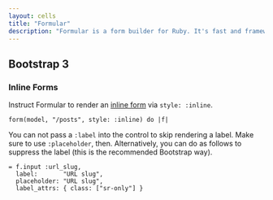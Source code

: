 ```yaml
---
layout: cells
title: "Formular"
description: "Formular is a form builder for Ruby. It's fast and framework-agnostic, supports Bootstrap, Foundation, and UIKit."
---
```


## Bootstrap 3

### Inline Forms

Instruct Formular to render an [inline form](http://getbootstrap.com/css/#forms-inline) via `style: :inline`.

    form(model, "/posts", style: :inline) do |f|

You can not pass a `:label` into the control to skip rendering a label. Make sure to use `:placeholder`, then. Alternatively, you can do as follows to suppress the label (this is the recommended Bootstrap way).

    = f.input :url_slug,
      label:       "URL slug",
      placeholder: "URL slug",
      label_attrs: { class: ["sr-only"] }
